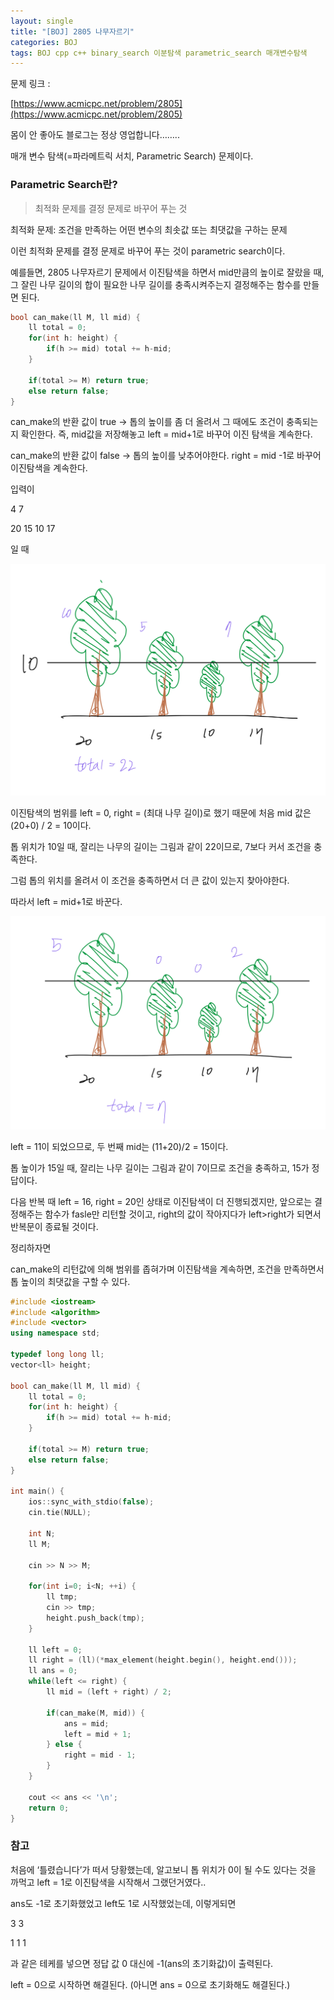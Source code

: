 ```yaml
---
layout: single
title: "[BOJ] 2805 나무자르기"
categories: BOJ
tags: BOJ cpp c++ binary_search 이분탐색 parametric_search 매개변수탐색
---
```

문제 링크 :

[https://www.acmicpc.net/problem/2805](https://www.acmicpc.net/problem/2805)

몸이 안 좋아도 블로그는 정상 영업합니다……..

매개 변수 탐색(=파라메트릭 서치, Parametric Search) 문제이다.

### Parametric Search란?

> 최적화 문제를 결정 문제로 바꾸어 푸는 것

최적화 문제: 조건을 만족하는 어떤 변수의 최솟값 또는 최댓값을 구하는 문제

이런 최적화 문제를 결정 문제로 바꾸어 푸는 것이 parametric search이다.

예를들면, 2805 나무자르기 문제에서 이진탐색을 하면서 mid만큼의 높이로 잘랐을 때, 그 잘린 나무 길이의 합이 필요한 나무 길이를 충족시켜주는지 결정해주는 함수를 만들면 된다.

```cpp
bool can_make(ll M, ll mid) {
    ll total = 0;
    for(int h: height) {
        if(h >= mid) total += h-mid;
    }

    if(total >= M) return true;
    else return false;
}
```

can_make의 반환 값이 true → 톱의 높이를 좀 더 올려서 그 때에도 조건이 충족되는지 확인한다. 즉, mid값을 저장해놓고  left = mid+1로 바꾸어 이진 탐색을 계속한다.

can_make의 반환 값이 false → 톱의 높이를 낮추어야한다. right = mid -1로 바꾸어 이진탐색을 계속한다.

입력이

4 7

20 15 10 17

일 때

![0705_1](/assets/images/0705_1.png)

이진탐색의 범위를 left = 0, right = (최대 나무 길이)로 했기 때문에 처음 mid 값은 (20+0) / 2 = 10이다.

톱 위치가 10일 때, 잘리는 나무의 길이는 그림과 같이 22이므로, 7보다 커서 조건을 충족한다.

그럼 톱의 위치를 올려서 이 조건을 충족하면서 더 큰 값이 있는지 찾아야한다.

따라서 left = mid+1로 바꾼다.

![0705_2](/assets/images/0705_2.png)

left = 11이 되었으므로, 두 번째 mid는 (11+20)/2 = 15이다.

톱 높이가 15일 때, 잘리는 나무 길이는 그림과 같이 7이므로 조건을 충족하고, 15가 정답이다.

다음 반복 때 left = 16, right = 20인 상태로 이진탐색이 더 진행되겠지만, 앞으로는 결정해주는 함수가 fasle만 리턴할 것이고, right의 값이 작아지다가 left>right가 되면서 반복문이 종료될 것이다.

정리하자면

can_make의 리턴값에 의해 범위를 좁혀가며 이진탐색을 계속하면, 조건을 만족하면서 톱 높이의 최댓값을 구할 수 있다.

```cpp
#include <iostream>
#include <algorithm>
#include <vector>
using namespace std;

typedef long long ll;
vector<ll> height;

bool can_make(ll M, ll mid) {
    ll total = 0;
    for(int h: height) {
        if(h >= mid) total += h-mid;
    }

    if(total >= M) return true;
    else return false;
}

int main() {
    ios::sync_with_stdio(false);
    cin.tie(NULL);

    int N;
    ll M;

    cin >> N >> M;

    for(int i=0; i<N; ++i) {
        ll tmp;
        cin >> tmp;
        height.push_back(tmp);
    }

    ll left = 0;
    ll right = (ll)(*max_element(height.begin(), height.end()));
    ll ans = 0;
    while(left <= right) {
        ll mid = (left + right) / 2;

        if(can_make(M, mid)) {
            ans = mid;
            left = mid + 1;
        } else {
            right = mid - 1;
        }
    }

    cout << ans << '\n';
    return 0;
}
```

### 참고

처음에 ‘틀렸습니다’가 떠서 당황했는데, 알고보니 톱 위치가 0이 될 수도 있다는 것을 까먹고 left = 1로 이진탐색을 시작해서 그랬던거였다..

ans도 -1로 초기화했었고 left도 1로 시작했었는데, 이렇게되면

3 3

1 1 1

과 같은 테케를 넣으면 정답 값 0 대신에 -1(ans의 초기화값)이 출력된다.

left = 0으로 시작하면 해결된다. (아니면 ans = 0으로 초기화해도 해결된다.)
